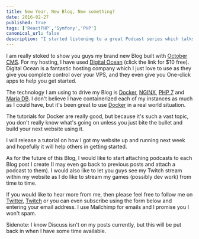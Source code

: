 ```yaml
---
title: New Year, New Blog, New something?
date: 2016-02-27
published: true
tags: ['ReactPHP','Symfony','PHP']
canonical_url: false
description: "I started listening to a great Podcast series which talks a lot about different PHP and server technologies and on one of the later episodes, they talk about ReactPHP."
---
```


I am really stoked to show you guys my brand new Blog built with [October CMS](https://octobercms.com). For my hosting, I have used [Digital Ocean](https://m.do.co/c/d5aca73b366f) (click the link for $10 free). Digital Ocean is a fantastic hosting company which I just love to use as they give you complete control over your VPS, and they even give you One-click apps to help you get started.

The technology I am using to drive my Blog is [Docker](https://docker.com), [NGINX](https://nginx.org), [PHP 7](https://php.net) and [Maria DB](https://mariadb.org). I don't believe I have containerized each of my instances as much as I could have, but it's been great to use [Docker](https://docker.com) in a real world situation.

The tutorials for Docker are really good, but because it's such a vast topic, you don't really know what's going on unless you just bite the bullet and build your next website using it.

I will release a tutorial on how I got my website up and running next week and hopefully it will help others in getting started.

As for the future of this Blog, I would like to start attaching podcasts to each Blog post I create (I may even go back to previous posts and attach a podcast to them). I would also like to let you guys see my Twitch stream within my website as I do like to stream my games (possibly dev work) from time to time.

If you would like to hear more from me, then please feel free to follow me on [Twitter](https://twitter.com/checkeredmike), [Twitch](https://twitch.tv/checkeredmichael) or you can even subscribe using the form below and entering your email address. I use Mailchimp for emails and I promise you I won't spam.

Sidenote: I know Discuss isn't on my posts currently, but this will be put back in when I have some time available.
